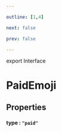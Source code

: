 ```yaml
---

outline: [1,4]

next: false

prev: false

---
```


export Interface
# PaidEmoji

## Properties

#### type : `"paid"`
